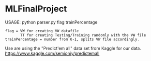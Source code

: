 # MLFinalProject

USAGE: python parser.py flag trainPercentage

	flag = VW for creating VW datafile
	       TT for creating Testing/Training randomly with the VW file
	trainPercentage = number from 0-1, splits VW file accordingly.


Use are using the "Predict'em all" data set from Kaggle for our data.
https://www.kaggle.com/semioniy/predictemall